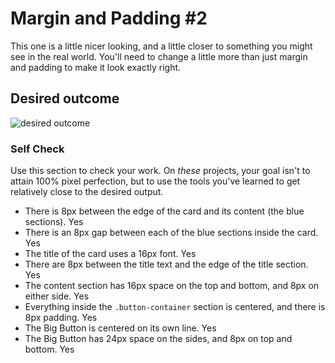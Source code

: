 # Margin and Padding #2

This one is a little nicer looking, and a little closer to something you might see in the real world. You'll need to change a little more than just margin and padding to make it look exactly right.

## Desired outcome
![desired outcome](./desired-outcome.png)

### Self Check
Use this section to check your work. On _these_ projects, your goal isn't to attain 100% pixel perfection, but to use the tools you've learned to get relatively close to the desired output.

- There is 8px between the edge of the card and its content (the blue sections). Yes
- There is an 8px gap between each of the blue sections inside the card. Yes
- The title of the card uses a 16px font. Yes
- There are 8px between the title text and the edge of the title section. Yes
- The content section has 16px space on the top and bottom, and 8px on either side. Yes
- Everything inside the `.button-container` section is centered, and there is 8px padding. Yes
- The Big Button is centered on its own line. Yes
- The Big Button has 24px space on the sides, and 8px on top and bottom. Yes
